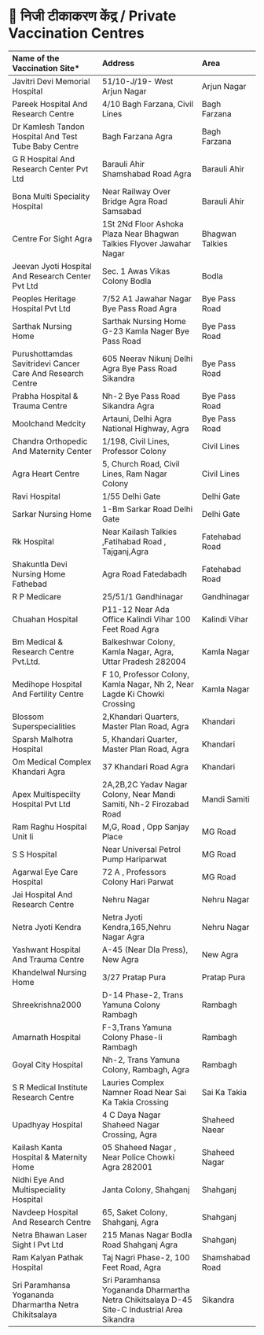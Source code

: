 # 💉 निजी टीकाकरण केंद्र / Private Vaccination Centres



| Name of the Vaccination Site\* | Address | Area |
| :--- | :--- | :--- |
| Javitri Devi Memorial Hospital | 51/10-J/19- West Arjun Nagar | Arjun Nagar |
| Pareek Hospital And Research Centre | 4/10 Bagh Farzana, Civil Lines | Bagh Farzana |
| Dr Kamlesh Tandon Hospital And Test Tube Baby Centre | Bagh Farzana Agra | Bagh Farzana |
| G R Hospital And Research Center Pvt Ltd | Barauli Ahir Shamshabad Road Agra | Barauli Ahir |
| Bona Multi Speciality Hospital | Near Railway Over Bridge Agra Road Samsabad | Barauli Ahir |
| Centre For Sight Agra | 1St 2Nd Floor Ashoka Plaza Near Bhagwan Talkies Flyover Jawahar Nagar | Bhagwan Talkies |
| Jeevan Jyoti Hospital And Research Center Pvt Ltd | Sec. 1 Awas Vikas Colony Bodla | Bodla |
| Peoples Heritage Hospital Pvt Ltd | 7/52 A1 Jawahar Nagar Bye Pass Road Agra | Bye Pass Road |
| Sarthak Nursing Home | Sarthak Nursing Home G-23 Kamla Nager Bye Pass Road | Bye Pass Road |
| Purushottamdas Savitridevi Cancer Care And Research Centre | 605 Neerav Nikunj Delhi Agra Bye Pass Road Sikandra | Bye Pass Road |
| Prabha Hospital & Trauma Centre | Nh-2 Bye Pass Road Sikandra Agra | Bye Pass Road |
| Moolchand Medcity | Artauni, Delhi Agra National Highway, Agra | Bye Pass Road |
| Chandra Orthopedic And Maternity Center | 1/198, Civil Lines, Professor Colony | Civil Lines |
| Agra Heart Centre | 5, Church Road, Civil Lines, Ram Nagar Colony | Civil Lines |
| Ravi Hospital | 1/55 Delhi Gate | Delhi Gate |
| Sarkar Nursing Home | 1-Bm Sarkar Road Delhi Gate | Delhi Gate |
| Rk Hospital | Near Kailash Talkies ,Fatihabad Road , Tajganj,Agra | Fatehabad Road |
| Shakuntla Devi Nursing Home Fathebad | Agra Road Fatedabadh | Fatehabad Road |
| R P Medicare | 25/51/1 Gandhinagar | Gandhinagar |
| Chuahan Hospital | P11-12 Near Ada Office Kalindi Vihar 100 Feet Road Agra | Kalindi Vihar |
| Bm Medical & Research Centre Pvt.Ltd. | Balkeshwar Colony, Kamla Nagar, Agra, Uttar Pradesh 282004 | Kamla Nagar |
| Medihope Hospital And Fertility Centre | F 10, Professor Colony, Kamla Nagar, Nh 2, Near Lagde Ki Chowki Crossing | Kamla Nagar |
| Blossom Superspecialities | 2,Khandari Quarters, Master Plan Road, Agra | Khandari |
| Sparsh Malhotra Hospital | 5, Khandari Quarter, Master Plan Road, Agra | Khandari |
| Om Medical Complex Khandari Agra | 37 Khandari Road Agra | Khandari |
| Apex Multispecilty Hospital Pvt Ltd | 2A,2B,2C Yadav Nagar Colony, Near Mandi Samiti, Nh-2 Firozabad Road | Mandi Samiti |
| Ram Raghu Hospital Unit Ii | M,G, Road , Opp Sanjay Place | MG Road |
| S S Hospital | Near Universal Petrol Pump Hariparwat | MG Road |
| Agarwal Eye Care Hospital | 72 A , Professors Colony Hari Parwat | MG Road |
| Jai Hospital And Research Centre | Nehru Nagar | Nehru Nagar |
| Netra Jyoti Kendra | Netra Jyoti Kendra,165,Nehru Nagar Agra | Nehru Nagar |
| Yashwant Hospital And Trauma Centre | A-45 \(Near Dla Press\), New Agra | New Agra |
| Khandelwal Nursing Home | 3/27 Pratap Pura | Pratap Pura |
| Shreekrishna2000 | D-14 Phase-2, Trans Yamuna Colony Rambagh | Rambagh |
| Amarnath Hospital | F-3,Trans Yamuna Colony Phase-Ii Rambagh | Rambagh |
| Goyal City Hospital | Nh-2, Trans Yamuna Colony, Rambagh, Agra | Rambagh |
| S R Medical Institute Research Centre | Lauries Complex Namner Road Near Sai Ka Takia Crossing | Sai Ka Takia |
| Upadhyay Hospital | 4 C Daya Nagar Shaheed Nagar Crossing, Agra | Shaheed Naear |
| Kailash Kanta Hospital & Maternity Home | 05 Shaheed Nagar , Near Police Chowki Agra 282001 | Shaheed Nagar |
| Nidhi Eye And Multispeciality Hospital | Janta Colony, Shahganj | Shahganj |
| Navdeep Hospital And Research Centre | 65, Saket Colony, Shahganj, Agra | Shahganj |
| Netra Bhawan Laser Sight I Pvt Ltd | 215 Manas Nagar Bodla Road Shahganj Agra | Shahganj |
| Ram Kalyan Pathak Hospital | Taj Nagri Phase-2, 100 Feet Road, Agra | Shamshabad Road |
| Sri Paramhansa Yogananda Dharmartha Netra Chikitsalaya | Sri Paramhansa Yogananda Dharmartha Netra Chikitsalaya D-45 Site-C Industrial Area Sikandra | Sikandra |

